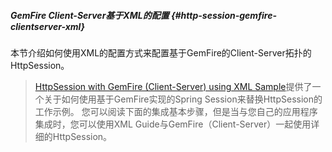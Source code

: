 ##### GemFire Client-Server基于XML的配置 {#http-session-gemfire-clientserver-xml}

本节介绍如何使用XML的配置方式来配置基于GemFire的Client-Server拓扑的HttpSession。

> [HttpSession with GemFire \(Client-Server\) using XML Sample](https://docs.spring.io/spring-session/docs/1.3.1.RELEASE/reference/html5/#samples)提供了一个关于如何使用基于GemFire实现的Spring Session来替换HttpSession的工作示例。 您可以阅读下面的集成基本步骤，但是当与您自己的应用程序集成时，您可以使用XML Guide与GemFire（Client-Server）一起使用详细的HttpSession。





